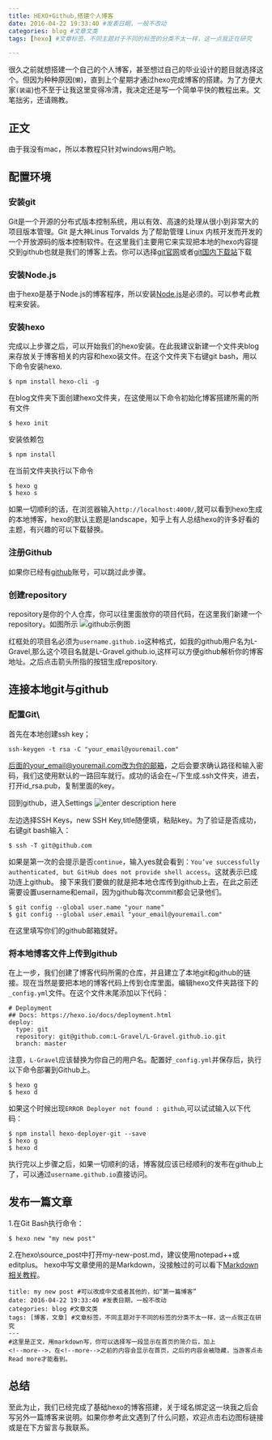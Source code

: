 ```yaml
---
title: HEXO+Github,搭建个人博客
date: 2016-04-22 19:33:40 #发表日期，一般不改动
categories: blog #文章文类
tags: [hexo] #文章标签，不同主题对于不同的标签的分类不太一样，这一点我正在研究

---
```

很久之前就想搭建一个自己的个人博客，甚至想过自己的毕业设计的题目就选择这个。但因为种种原因(`懒`)，直到上个星期才通过hexo完成博客的搭建。为了方便大家`(装逼`)也不至于让我这里变得冷清，我决定还是写一个简单平快的教程出来。文笔拙劣，还请赐教。

<!--more-->

## 正文
由于我没有mac，所以本教程只针对windows用户哟。

## 配置环境
### 安装git
Git是一个开源的分布式版本控制系统，用以有效、高速的处理从很小到非常大的项目版本管理。Git 是大神Linus Torvalds 为了帮助管理 Linux 内核开发而开发的一个开放源码的版本控制软件。在这里我们主要用它来实现把本地的hexo内容提交到github也就是我们的博客上去。你可以选择[git官网](http://git-scm.com/download/win/)或者[git国内下载站](https://github.com/waylau/git-for-win/)下载

### 安装Node.js
由于hexo是基于Node.js的博客程序，所以安装[Node.js](http://nodejs.cn/)是必须的。可以参考此教程来安装。

### 安装hexo
完成以上步骤之后，可以开始我们的hexo安装。在此我建议新建一个文件夹blog来存放关于博客相关的内容和hexo装文件。在这个文件夹下右键git bash，用以下命令安装hexo.
```
$ npm install hexo-cli -g
```
在blog文件夹下面创建hexo文件夹，在这使用以下命令初始化博客搭建所需的所有文件
```
$ hexo init
```
安装依赖包
```
$ npm install
```
在当前文件夹执行以下命令
```
$ hexo g
$ hexo s
```

如果一切顺利的话，在浏览器输入`http://localhost:4000/`,就可以看到hexo生成的本地博客，hexo的默认主题是landscape，知乎上有人总结hexo的许多好看的主题，有兴趣的可以下载替换。

### 注册Github
如果你已经有[github](https://github.com/)账号，可以跳过此步骤。
### 创建repository
repository是你的个人仓库，你可以往里面放你的项目代码，在这里我们新建一个repository。如图所示
![github示例图][1]

  红框处的项目名必须为`username.github.io`这种格式，如我的github用户名为L-Gravel,那么这个项目名就是L-Gravel.github.io,这样可以方便github解析你的博客地址。之后点击箭头所指的按钮生成repository.
  ## 连接本地git与github
  ### 配置Git\

  首先在本地创建ssh key；
  ```
  ssh-keygen -t rsa -C "your_email@youremail.com"
  ```
后面的your_email@youremail.com改为你的邮箱，之后会要求确认路径和输入密码，我们这使用默认的一路回车就行。成功的话会在~/下生成.ssh文件夹，进去，打开id_rsa.pub，复制里面的key。

回到github，进入Settings
![enter description here][2]

左边选择SSH Keys，new SSH Key,title随便填，粘贴key。为了验证是否成功，右键git bash输入：
```
$ ssh -T git@github.com
```
如果是第一次的会提示是否`continue`，输入yes就会看到：`You’ve successfully authenticated, but GitHub does not provide shell access`。这就表示已成功连上github。
接下来我们要做的就是把本地仓库传到github上去，在此之前还需要设置username和email，因为github每次commit都会记录他们。
```
$ git config --global user.name "your name"  
$ git config --global user.email "your_email@youremail.com"
```
在这里填写你们的github邮箱就好。
### 将本地博客文件上传到github
在上一步，我们创建了博客代码所需的仓库，并且建立了本地git和github的链接。现在当然是要把本地的博客代码上传到仓库里面。编辑hexo文件夹路径下的`_config.yml`文件。在这个文件末尾添加以下代码：
```
# Deployment
## Docs: https://hexo.io/docs/deployment.html
deploy: 
  type: git
  repository: git@github.com:L-Gravel/L-Gravel.github.io.git
  branch: master
```
  注意，`L-Gravel`应该替换为你自己的用户名。配置好`_config.yml`并保存后，执行以下命令部署到Github上。
  ```
  $ hexo g
$ hexo d
  ```
如果这个时候出现`ERROR Deployer not found : github`,可以试试输入以下代码：
```
$ npm install hexo-deployer-git --save
$ hexo g
$ hexo d
```
执行完以上步骤之后，如果一切顺利的话，博客就应该已经顺利的发布在github上了，可以通过`username.github.io`直接访问。
## 发布一篇文章
1.在Git Bash执行命令：
```
$ hexo new "my new post"
```
2.在hexo\source_post中打开my-new-post.md，建议使用notepad++或editplus。
hexo中写文章使用的是Markdown，没接触过的可以看下[Markdown相关教程](http://sspai.com/25137)。
```
title: my new post #可以改成中文或者其他的，如“第一篇博客”
date: 2016-04-22 19:33:40 #发表日期，一般不改动
categories: blog #文章文类
tags: [博客，文章] #文章标签，不同主题对于不同的标签的分类不太一样，这一点我正在研究
---
#这里是正文，用markdown写，你可以选择写一段显示在首页的简介后，加上
<!--more-->，在<!--more-->之前的内容会显示在首页，之后的内容会被隐藏，当游客点击Read more才能看到。
```
## 总结
至此为止，我们已经完成了基础hexo的博客搭建，关于域名绑定这一块我之后会写另外一篇博客来说明。如果你参考此文遇到了什么问题，欢迎点击右边图标链接或是在下方留言与我联系。

[1]: http://7xt2ta.com2.z0.glb.clouddn.com/1.png
[2]: http://7xt2ta.com2.z0.glb.clouddn.com/2.png